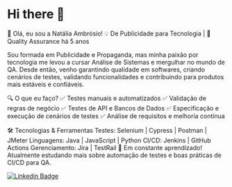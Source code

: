 # Hi there 👋
👋 Olá, eu sou a Natália Ambrósio!
💡 De Publicidade para Tecnologia | 🎯 Quality Assurance há 5 anos

Sou formada em Publicidade e Propaganda, mas minha paixão por tecnologia me levou a cursar Análise de Sistemas e mergulhar no mundo de QA. Desde então, venho garantindo qualidade em softwares, criando cenários de testes, validando funcionalidades e contribuindo para produtos mais estáveis e confiáveis.

🔍 O que eu faço?
✅ Testes manuais e automatizados
✅ Validação de regras de negócio
✅ Testes de API e Bancos de Dados
✅ Especificação e execução de cenários de testes
✅ Análise de requisitos e melhoria contínua

🛠️ Tecnologias & Ferramentas
Testes: Selenium | Cypress | Postman | JMeter
Linguagens: Java | JavaScript | Python
CI/CD: Jenkins | GitHub Actions
Gerenciamento: Jira | TestRail
🚀 Em constante aprendizado!
Atualmente estudando mais sobre automação de testes e boas práticas de CI/CD para QA.

[![Linkedin Badge](https://img.shields.io/badge/-Natalia%20Ambrosio-6633cc?style=flat-square&logo=Linkedin&logoColor=white&link=https://www.linkedin.com/in/natalia-ambrosio-77a00723/)](https://www.linkedin.com/in/natalia-ambrosio-77a00723/) 
